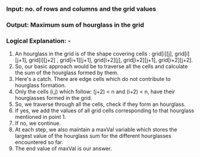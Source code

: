 ### Input: no. of rows and columns and the grid values
### Output: Maximum sum of hourglass in the grid

### Logical Explanation: -
1. An hourglass in the grid is of the shape covering cells : grid[i][j], grid[i][j+1], grid[i][j+2] , grid[i+1][j+1], grid[i+2][j], grid[i+2][j+1], grid[i+2][j+2].
2. So, our basic approach would be to traverse all the cells and calculate the sum of the hourglass formed by them.
3. Here's a catch. There are edge cells which do not contribute to hourglass formation.
4. Only the cells (i,j) which follow: (j+2) < n and (i+2) < n, have their hourglasses formed in the grid.
5. So, we traverse through all the cells, check if they form an hourglass.
6. If yes, we add the values of all grid cells corresponding to that hourglass mentioned in point 1. 
7. If no, we continue.
8. At each step, we also maintain a maxVal variable which stores the largest value of the hourglass sum for the different hourglasses encountered so far.
9. The end value of maxVal is our answer.